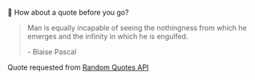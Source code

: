 📣 How about a quote before you go?

> Man is equally incapable of seeing the nothingness from which he emerges and the infinity in which he is engulfed.
>
> <p>- Blaise Pascal</p>

Quote requested from [Random Quotes API](https://github.com/lukePeavey/quotable)
